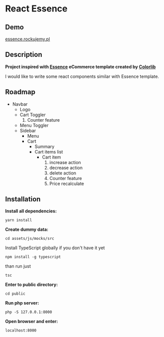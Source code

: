 # React Essence

## Demo

[essence.rockujemy.pl](https://essence.rockujemy.pl/)

## Description

**Project inspired with [Essence](https://colorlib.com/wp/template/essence/) eCommerce template created by [Colorlib](https://colorlib.com/)**

I would like to write some react components similar with Essence template.

## Roadmap

* Navbar
    * Logo
    * Cart Toggler
        1. Counter feature
    * Menu Toggler
    * Sidebar
        * Menu
        * Cart
            * Summary
            * Cart items list
                * Cart item
                    1. increase action
                    2. decrease action
                    3. delete action
                    4. Counter feature
                    5. Price recalculate

## Installation

**Install all dependencies:**

```
yarn install
```

**Create dummy data:**

```
cd assets/js/mocks/src
```

Install TypeScript globally if you don't have it yet

```
npm install -g typescript
```

than run just

```
tsc
```

**Enter to public directory:**

```
cd public
```

**Run php server:**

```
php -S 127.0.0.1:8000
```

**Open browser and enter:**

```
localhost:8000
```

